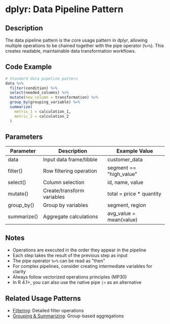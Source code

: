# dplyr: Data Pipeline Pattern

## Description

The data pipeline pattern is the core usage pattern in dplyr, allowing multiple operations to be chained together with the pipe operator (`%>%`). This creates readable, maintainable data transformation workflows.

## Code Example

```r
# Standard data pipeline pattern
data %>%
  filter(condition) %>%
  select(needed_columns) %>%
  mutate(new_column = transformation) %>%
  group_by(grouping_variable) %>%
  summarize(
    metric_1 = calculation_1,
    metric_2 = calculation_2
  )
```

## Parameters

| Parameter | Description | Example Value |
|-----------|-------------|---------------|
| data | Input data frame/tibble | customer_data |
| filter() | Row filtering operation | segment == "high_value" |
| select() | Column selection | id, name, value |
| mutate() | Create/transform variables | total = price * quantity |
| group_by() | Group by variables | segment, region |
| summarize() | Aggregate calculations | avg_value = mean(value) |

## Notes

- Operations are executed in the order they appear in the pipeline
- Each step takes the result of the previous step as input
- The pipe operator `%>%` can be read as "then"
- For complex pipelines, consider creating intermediate variables for clarity
- Always follow vectorized operations principles (MP30)
- In R 4.1+, you can also use the native pipe `|>` as an alternative

## Related Usage Patterns

- [Filtering](./filtering.md): Detailed filter operations
- [Grouping & Summarizing](./grouping_summarizing.md): Group-based aggregations